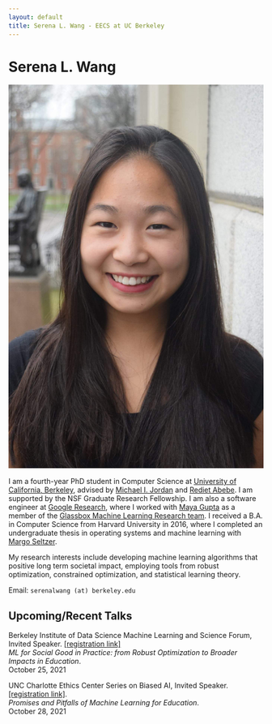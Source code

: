 ```yaml
---
layout: default
title: Serena L. Wang - EECS at UC Berkeley
---
```

	
	
# Serena L. Wang 

<img src="img/serena.jpg" alt="Photo" class="rightside_image">

I am a fourth-year PhD student in Computer Science at [University of California, Berkeley](https://eecs.berkeley.edu/), advised by [Michael I. Jordan](https://people.eecs.berkeley.edu/~jordan/) and [Rediet Abebe](https://www.redietabebe.com/). I am supported by the NSF Graduate Research Fellowship. I am also a software engineer at [Google Research](https://research.google/people/SerenaLutongWang/), where I worked with [Maya Gupta](https://mayagupta.org/) as a member of the [Glassbox Machine Learning Research team](https://www.technologyreview.com/2015/11/05/165175/google-tries-to-make-machine-learning-a-little-more-human/). I received a B.A. in Computer Science from Harvard University in 2016, where I completed an undergraduate thesis in operating systems and machine learning with [Margo Seltzer](https://www.seltzer.com/margo/).

My research interests include developing machine learning algorithms that positive long term societal impact, employing tools from robust optimization, constrained optimization, and statistical learning theory.
			
Email: `serenalwang (at) berkeley.edu`

## Upcoming/Recent Talks

Berkeley Institute of Data Science Machine Learning and Science Forum, Invited Speaker. [[registration link]](https://bids.berkeley.edu/events/machine-learning-and-science-forum-2021-1025)
<br>*ML for Social Good in Practice: from Robust Optimization to Broader Impacts in Education*.
<br>October 25, 2021

UNC Charlotte Ethics Center Series on Biased AI, Invited Speaker. [[registration link]](https://ethics.charlotte.edu/news-events/serena-wang-promises-and-pitfalls-machine-learning-education). 
<br>*Promises and Pitfalls of Machine Learning for Education*.
<br>October 28, 2021




